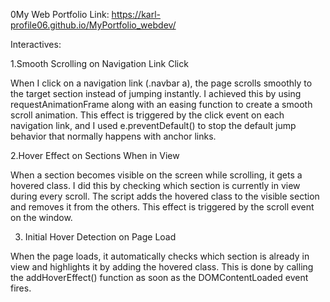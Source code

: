 0My Web Portfolio Link: https://karl-profile06.github.io/MyPortfolio_webdev/

Interactives:

1.Smooth Scrolling on Navigation Link Click

When I click on a navigation link (.navbar a), the page scrolls smoothly to the target section instead of jumping instantly. I achieved this by using requestAnimationFrame along with an easing function to create a smooth scroll animation. This effect is triggered by the click event on each navigation link, and I used e.preventDefault() to stop the default jump behavior that normally happens with anchor links.

2.Hover Effect on Sections When in View

When a section becomes visible on the screen while scrolling, it gets a hovered class. I did this by checking which section is currently in view during every scroll. The script adds the hovered class to the visible section and removes it from the others. This effect is triggered by the scroll event on the window.

3. Initial Hover Detection on Page Load
   
When the page loads, it automatically checks which section is already in view and highlights it by adding the hovered class. This is done by calling the addHoverEffect() function as soon as the DOMContentLoaded event fires.
